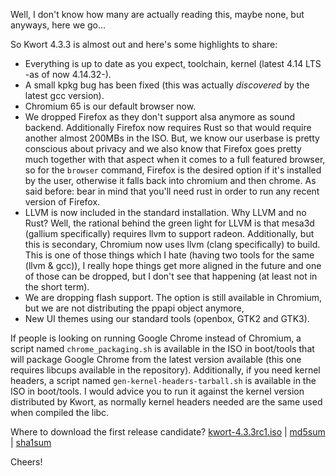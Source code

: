 Well, I don't know how many are actually reading this, maybe none, but anyways, here we go...

So Kwort 4.3.3 is almost out and here's some highlights to share:

* Everything is up to date as you expect, toolchain, kernel (latest 4.14 LTS -as of now 4.14.32-).
* A small kpkg bug has been fixed (this was actually *discovered* by the latest gcc version).
* Chromium 65 is our default browser now. 
* We dropped Firefox as they don't support alsa anymore as sound backend. Additionally Firefox now requires Rust so that would require another almost 200MBs in the ISO. But, we know our userbase is pretty conscious about privacy and we also know that Firefox goes pretty much together with that aspect when it comes to a full featured browser, so for the `browser` command, Firefox is the desired option if it's installed by the user, otherwise it falls back into chromium and then chrome. As said before: bear in mind that you'll need rust in order to run any recent version of Firefox.
* LLVM is now included in the standard installation. Why LLVM and no Rust? Well, the rational behind the green light for LLVM is that mesa3d (gallium specifically) requires llvm to support radeon. Additionally, but this is secondary, Chromium now uses llvm (clang specifically) to build. This is one of those things which I hate (having two tools for the same (llvm & gcc)), I really hope things get more aligned in the future and one of those can be dropped, but I don't see that happening (at least not in the short term).
* We are dropping flash support. The option is still available in Chromium, but we are not distributing the ppapi object anymore,
* New UI themes using our standard tools (openbox, GTK2 and GTK3).

If people is looking on running Google Chrome instead of Chromium, a script named `chrome_packaging.sh` is available in the ISO in boot/tools that will package Google Chrome from the latest version available (this one requires libcups available in the repository).
Additionally, if you need kernel headers, a script named `gen-kernel-headers-tarball.sh` is available in the ISO in boot/tools. I would advice you to run it against the kernel version distributed by Kwort, as normally kernel headers needed are the same used when compiled the libc.

Where to download the first release candidate? [kwort-4.3.3rc1.iso](http://kwort.org/downloads/kwort-4.3.3rc1.iso) | [md5sum](http://kwort.org/downloads/kwort-4.3.3rc1.iso.md5) | [sha1sum](http://kwort.org/downloads/kwort-4.3.3rc1.iso.sha1)

Cheers!
